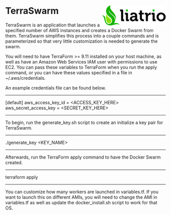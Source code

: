# **TerraSwarm** <img align="right" src="media/liatrio.png">

TerraSwarm is an application that launches a specified number of AWS instances and creates a Docker Swarm from them. TerraSwarm simplifies this process into a couple commands and is parameterized so that very little customization is needed to generate the swarm.

You will need to have TerraForm >= 9.11 installed on your host machine, as well as have an Amazon Web Services IAM user with permissions to use EC2. You can pass these variables to TerraForm when you run the apply command, or you can have these values specified in a file in ~/.aws/credentials.

An example credentials file can be found below.

------

[default]
aws_access_key_id = <ACCESS_KEY_HERE>
aws_secret_access_key = <SECRET_KEY_HERE>

------

To begin, run the generate_key.sh script to create an initialize a key pair for TerraSwarm.

------

./generate_key <KEY_NAME>

------

Afterwards, run the TerraForm apply command to have the Docker Swarm created.

------

terraform apply

------

You can customize how many workers are launched in variables.tf. If you want to launch this on different AMIs, you will need to change the AMI in variables.tf as well as update the docker_install.sh script to work for that OS.
